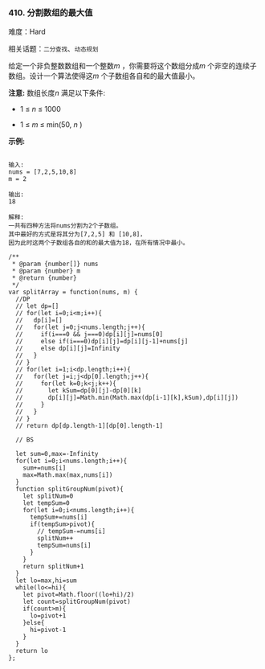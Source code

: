 ### 410. 分割数组的最大值

难度：Hard

相关话题：`二分查找`、`动态规划`

给定一个非负整数数组和一个整数*m* ，你需要将这个数组分成*m* 个非空的连续子数组。设计一个算法使得这*m* 个子数组各自和的最大值最小。



**注意:** 
数组长度*n* 满足以下条件:




* 1 &le; *n*  &le; 1000

* 1 &le; *m*  &le; min(50, *n* )





**示例:** 



```

输入:
nums = [7,2,5,10,8]
m = 2

输出:
18

解释:
一共有四种方法将nums分割为2个子数组。
其中最好的方式是将其分为[7,2,5] 和 [10,8]，
因为此时这两个子数组各自的和的最大值为18，在所有情况中最小。
```

```
/**
 * @param {number[]} nums
 * @param {number} m
 * @return {number}
 */
var splitArray = function(nums, m) {
  //DP
  // let dp=[]
  // for(let i=0;i<m;i++){
  //   dp[i]=[]
  //   for(let j=0;j<nums.length;j++){
  //     if(i===0 && j===0)dp[i][j]=nums[0]
  //     else if(i===0)dp[i][j]=dp[i][j-1]+nums[j]
  //     else dp[i][j]=Infinity
  //   }
  // }
  // for(let i=1;i<dp.length;i++){
  //   for(let j=i;j<dp[0].length;j++){
  //     for(let k=0;k<j;k++){
  //       let kSum=dp[0][j]-dp[0][k]
  //       dp[i][j]=Math.min(Math.max(dp[i-1][k],kSum),dp[i][j])
  //     }
  //   }
  // }
  // return dp[dp.length-1][dp[0].length-1]
  
  // BS
  
  let sum=0,max=-Infinity
  for(let i=0;i<nums.length;i++){
    sum+=nums[i]
    max=Math.max(max,nums[i])
  }
  function splitGroupNum(pivot){
    let splitNum=0
    let tempSum=0
    for(let i=0;i<nums.length;i++){
      tempSum+=nums[i]
      if(tempSum>pivot){
        // tempSum-=nums[i]
        splitNum++
        tempSum=nums[i]
      }
    }
    return splitNum+1
  }
  let lo=max,hi=sum
  while(lo<=hi){
    let pivot=Math.floor((lo+hi)/2)
    let count=splitGroupNum(pivot)
    if(count>m){
      lo=pivot+1
    }else{
      hi=pivot-1
    }
  }
  return lo
};
```

